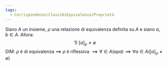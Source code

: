 ```yaml
---
tags:
  - Corrispondenze/ClassiDiEquivalenza/Proprietà
---
```

Siano $A$ un insieme, $\rho$ una relazione di equivalenza definita su $A$ e siano $a,b \in A$.
Allora:
$$1)\ [a]_\rho \neq \emptyset$$
DIM:
$\rho$ è di equivalenza $\implies$ $\rho$ è riflessiva
$\implies \forall \in A(a \rho a) \implies \forall a \in A ([a]_\rho \neq \emptyset)$

